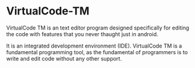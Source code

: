 # VirtualCode-TM
VirtualCode TM is an text editor program designed specifically for editing the code with features that you never thaught just in android.

It is an integrated development environment (IDE). VirtualCode TM is a fundamental programming tool, as the fundamental of programmers is to write and edit code without any other support.

